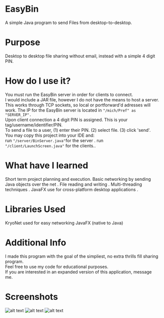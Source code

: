 # EasyBin
A simple Java program to send Files from desktop-to-desktop.

# Purpose
Desktop to desktop file sharing without email, instead with a simple 4 digit PIN.

# How do I use it?
You must run the EasyBin server in order for clients to connect.  
I would include a JAR file, however I do not have the means to host a server.   
This works through TCP sockets, so local or portforward'd adresses will work.
The IP for the EasyBin server is located in ``"/mich/Pref" as "SERVER_IP".``  
Upon client connection a 4 digit PIN is assigned. This is your tag/username/identifier/PIN.  
To send a file to a user, (1) enter their PIN. (2) select file. (3) click 'send'.  
You may copy this project into your IDE and:  
  run ``"/server/BinServer.java"``for the server . 
  run ``"/client/LaunchScreen.java"`` for the clients.. 

# What have I learned
Short term project planning and execution.
Basic networking by sending Java objects over the net . 
File reading and writing . 
Multi-threading techniques . 
JavaFX use for cross-platform desktop applications . 

# Libraries Used
KryoNet used for easy networking
JavaFX (native to Java)

# Additional Info
I made this program with the goal of the simpliest, no extra thrills fill sharing program.  
Feel free to use my code for educational purposes.  
If you are interested in an expanded version of this application, message me.

# Screenshots
![alt text](https://i.gyazo.com/8dfc8f1e316774d02c86cf3fc202baa6.jpg)
![alt text](https://i.gyazo.com/e0c5ace6a905c0e7c6716021aaee5286.jpg)
![alt text](https://i.gyazo.com/7f6f9859919d827e11eed4f6e94f69c7.jpg)

